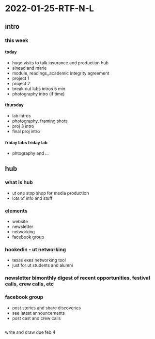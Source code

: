 # 2022-01-25-RTF-N-L
## intro
### this week
#### today
- hugo visits to talk insurance and production hub
- sinead and marie
- module, readings,,academic integrity agreement
- project 1
- project 2
- break out labs intros 5 min
- photography intro (if time)
#### thursday
- lab intros
- photography, framing shots
- proj 3 intro
- final proj intro
#### friday labs friday lab
- phtography and ...
## hub
### what is hub
- ut one stop shop for media production
- lots of info and stuff
### elements
- website
- newsletter
- networking
- facebook group


###  hookedin - ut networking
-  texas exes networking tool
-  just for ut students and alumni
###  newsletter bimonthly digest of recent opportunities, festival calls, crew calls, etc
###  facebook group
-  post stories and share discoveries
-  see latest announcements
-  post cast and crew calls

##
write and draw
due feb 4
